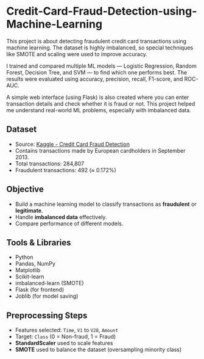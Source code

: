 # Credit-Card-Fraud-Detection-using-Machine-Learning

This project is about detecting fraudulent credit card transactions using machine learning. The dataset is highly imbalanced, so special techniques like SMOTE and scaling were used to improve accuracy.

I trained and compared multiple ML models — Logistic Regression, Random Forest, Decision Tree, and SVM — to find which one performs best. The results were evaluated using accuracy, precision, recall, F1-score, and ROC-AUC.

A simple web interface (using Flask) is also created where you can enter transaction details and check whether it is fraud or not. This project helped me understand real-world ML problems, especially with imbalanced data.

## Dataset

- Source: [Kaggle - Credit Card Fraud Detection](https://www.kaggle.com/mlg-ulb/creditcardfraud)
- Contains transactions made by European cardholders in September 2013.
- Total transactions: 284,807
- Fraudulent transactions: 492 (≈ 0.172%)

## Objective

- Build a machine learning model to classify transactions as **fraudulent** or **legitimate**.
- Handle **imbalanced data** effectively.
- Compare performance of different models.

## Tools & Libraries

- Python
- Pandas, NumPy
- Matplotlib
- Scikit-learn
- imbalanced-learn (SMOTE)
- Flask (for frontend)
- Joblib (for model saving)

## Preprocessing Steps

- Features selected: `Time`, `V1` to `V28`, `Amount`
- Target: `Class` (0 = Non-fraud, 1 = Fraud)
- **StandardScaler** used to scale features
- **SMOTE** used to balance the dataset (oversampling minority class)
